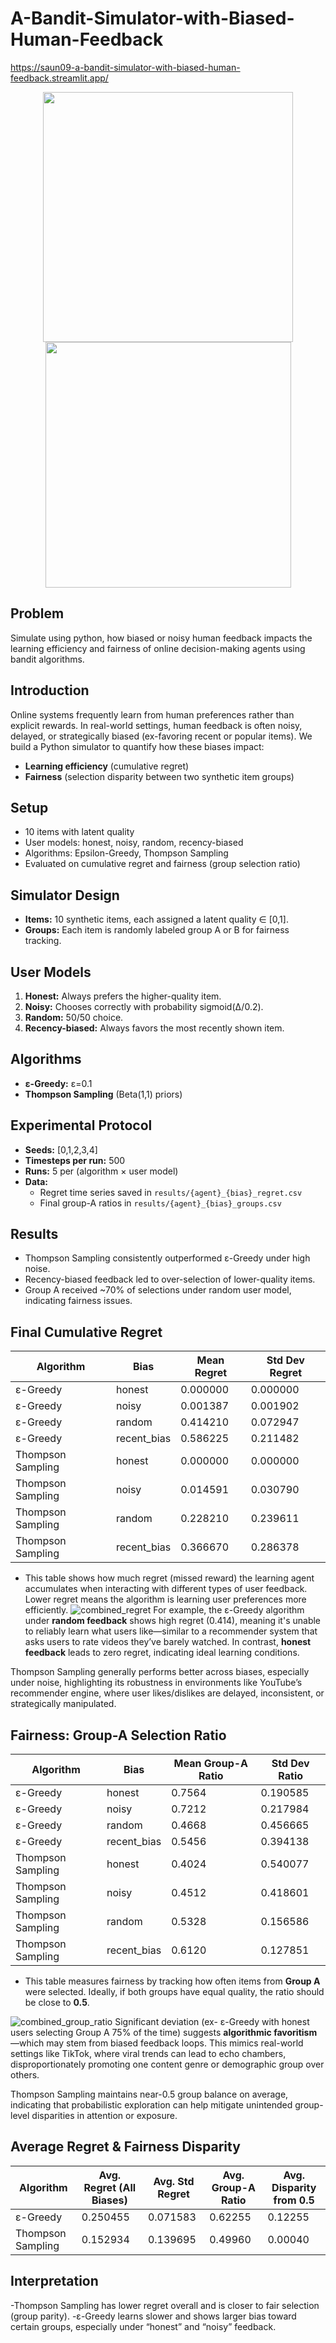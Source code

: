 # A-Bandit-Simulator-with-Biased-Human-Feedback
https://saun09-a-bandit-simulator-with-biased-human-feedback.streamlit.app/
<p align="center">
  <img src="https://github.com/user-attachments/assets/6c9cb6b4-88fb-488c-bba6-780cd4c02f33" width="400"/>
 <img src="https://github.com/user-attachments/assets/c302d155-8b23-4c22-b26a-4f555f9ac38d" width="393"/>


</p>


## Problem
Simulate using python, how biased or noisy human feedback impacts the learning efficiency and fairness of online decision-making agents using bandit algorithms.

## Introduction
Online systems frequently learn from human preferences rather than explicit rewards. In real-world settings, human feedback is often noisy, delayed, or strategically biased (ex-favoring recent or popular items). We build a Python simulator to quantify how these biases impact:  
- **Learning efficiency** (cumulative regret)  
- **Fairness** (selection disparity between two synthetic item groups)
  
## Setup
- 10 items with latent quality
- User models: honest, noisy, random, recency-biased
- Algorithms: Epsilon-Greedy, Thompson Sampling
- Evaluated on cumulative regret and fairness (group selection ratio)

## Simulator Design  
- **Items:** 10 synthetic items, each assigned a latent quality ∈ [0,1].  
- **Groups:** Each item is randomly labeled group A or B for fairness tracking.  

## User Models  
1. **Honest:** Always prefers the higher-quality item.  
2. **Noisy:** Chooses correctly with probability sigmoid(Δ/0.2).  
3. **Random:** 50/50 choice.  
4. **Recency-biased:** Always favors the most recently shown item.

## Algorithms  
- **ε-Greedy:** ε=0.1  
- **Thompson Sampling** (Beta(1,1) priors)  

## Experimental Protocol  
- **Seeds:** [0,1,2,3,4]  
- **Timesteps per run:** 500  
- **Runs:** 5 per (algorithm × user model)  
- **Data:**  
  - Regret time series saved in `results/{agent}_{bias}_regret.csv`  
  - Final group-A ratios in `results/{agent}_{bias}_groups.csv`

## Results
- Thompson Sampling consistently outperformed ε-Greedy under high noise.
- Recency-biased feedback led to over-selection of lower-quality items.
- Group A received ~70% of selections under random user model, indicating fairness issues.
 ## Final Cumulative Regret

| Algorithm          | Bias         | Mean Regret | Std Dev Regret |
|--------------------|--------------|-------------|----------------|
| ε-Greedy           | honest       | 0.000000    | 0.000000       |
| ε-Greedy           | noisy        | 0.001387    | 0.001902       |
| ε-Greedy           | random       | 0.414210    | 0.072947       |
| ε-Greedy           | recent_bias  | 0.586225    | 0.211482       |
| Thompson Sampling  | honest       | 0.000000    | 0.000000       |
| Thompson Sampling  | noisy        | 0.014591    | 0.030790       |
| Thompson Sampling  | random       | 0.228210    | 0.239611       |
| Thompson Sampling  | recent_bias  | 0.366670    | 0.286378       |


- This table shows how much regret (missed reward) the learning agent accumulates when interacting with different types of user feedback. Lower regret means the algorithm is learning user preferences more efficiently.
![combined_regret](https://github.com/user-attachments/assets/89b58f2f-bfd1-4485-9c8a-39c90c589345)
For example, the ε-Greedy algorithm under **random feedback** shows high regret (0.414), meaning it's unable to reliably learn what users like—similar to a recommender system that asks users to rate videos they’ve barely watched. In contrast, **honest feedback** leads to zero regret, indicating ideal learning conditions.

Thompson Sampling generally performs better across biases, especially under noise, highlighting its robustness in environments like YouTube’s recommender engine, where user likes/dislikes are delayed, inconsistent, or strategically manipulated.
## Fairness: Group-A Selection Ratio  

| Algorithm          | Bias         | Mean Group-A Ratio | Std Dev Ratio |
|--------------------|--------------|---------------------|----------------|
| ε-Greedy           | honest       | 0.7564              | 0.190585       |
| ε-Greedy           | noisy        | 0.7212              | 0.217984       |
| ε-Greedy           | random       | 0.4668              | 0.456665       |
| ε-Greedy           | recent_bias  | 0.5456              | 0.394138       |
| Thompson Sampling  | honest       | 0.4024              | 0.540077       |
| Thompson Sampling  | noisy        | 0.4512              | 0.418601       |
| Thompson Sampling  | random       | 0.5328              | 0.156586       |
| Thompson Sampling  | recent_bias  | 0.6120              | 0.127851       |

- This table measures fairness by tracking how often items from **Group A** were selected. Ideally, if both groups have equal quality, the ratio should be close to **0.5**.

![combined_group_ratio](https://github.com/user-attachments/assets/1d652120-7a4b-4dde-95a9-2d74e870ed3b)
Significant deviation (ex- ε-Greedy with honest users selecting Group A 75% of the time) suggests **algorithmic favoritism**—which may stem from biased feedback loops. This mimics real-world settings like TikTok, where viral trends can lead to echo chambers, disproportionately promoting one content genre or demographic group over others.

Thompson Sampling maintains near-0.5 group balance on average, indicating that probabilistic exploration can help mitigate unintended group-level disparities in attention or exposure.

## Average Regret & Fairness Disparity
| Algorithm          | Avg. Regret (All Biases) | Avg. Std Regret | Avg. Group-A Ratio | Avg. Disparity from 0.5 |
|--------------------|--------------------------|------------------|---------------------|--------------------------|
| ε-Greedy           | 0.250455                 | 0.071583         | 0.62255             | 0.12255                  |
| Thompson Sampling  | 0.152934                 | 0.139695         | 0.49960             | 0.00040                  |




## Interpretation
-Thompson Sampling has lower regret overall and is closer to fair selection (group parity).
-ε-Greedy learns slower and shows larger bias toward certain groups, especially under “honest” and “noisy” feedback.
